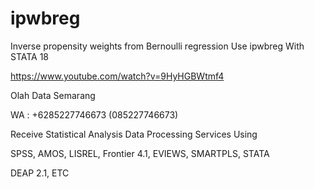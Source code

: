 # ipwbreg
Inverse propensity weights from Bernoulli regression Use ipwbreg With STATA 18

https://www.youtube.com/watch?v=9HyHGBWtmf4

Olah Data Semarang

WA : +6285227746673 (085227746673)

Receive Statistical Analysis Data Processing Services Using

SPSS, AMOS, LISREL, Frontier 4.1, EVIEWS, SMARTPLS, STATA

DEAP 2.1, ETC
